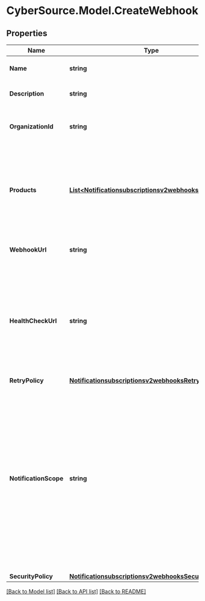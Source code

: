 # CyberSource.Model.CreateWebhook
## Properties

Name | Type | Description | Notes
------------ | ------------- | ------------- | -------------
**Name** | **string** | Client friendly webhook name. | [optional] 
**Description** | **string** | Client friendly webhook description. | [optional] 
**OrganizationId** | **string** | Organization Identifier (OrgId) or Merchant Identifier (MID). | [optional] 
**Products** | [**List&lt;Notificationsubscriptionsv2webhooksProducts1&gt;**](Notificationsubscriptionsv2webhooksProducts1.md) | To see the valid productId and eventTypes, call the \&quot;Create and Manage Webhooks - Retrieve a list of event types\&quot; endpoint. | [optional] 
**WebhookUrl** | **string** | The client&#39;s endpoint (URL) to receive webhooks. | [optional] 
**HealthCheckUrl** | **string** | The client&#39;s health check endpoint (URL). If the user does not provide the health check URL, it is the user&#39;s responsibility to re-activate the webhook if it is deactivated by calling the test endpoint.  | [optional] 
**RetryPolicy** | [**Notificationsubscriptionsv2webhooksRetryPolicy**](Notificationsubscriptionsv2webhooksRetryPolicy.md) |  | [optional] 
**NotificationScope** | **string** | The webhook scope. 1. SELF The Webhook is used to deliver webhooks for only this Organization (or Merchant). 2. DESCENDANTS The Webhook is used to deliver webhooks for this Organization and its children. This field is optional.    Possible values: - SELF - DESCENDANTS | [optional] [default to "DESCENDANTS"]
**SecurityPolicy** | [**Notificationsubscriptionsv2webhooksSecurityPolicy**](Notificationsubscriptionsv2webhooksSecurityPolicy.md) |  | [optional] 

[[Back to Model list]](../README.md#documentation-for-models) [[Back to API list]](../README.md#documentation-for-api-endpoints) [[Back to README]](../README.md)

